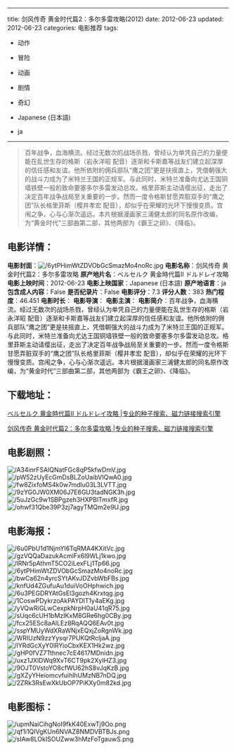 
---
title: 剑风传奇 黄金时代篇2：多尔多雷攻略(2012)
date: 2012-06-23
updated: 2012-06-23
categories: 电影推荐
tags:
- 动作
- 冒险
- 动画
- 剧情
- 奇幻

- Japanese (日本語)
- ja
---


> 百年战争，血海横流。经过无数次的战场杀戮，曾经认为单凭自己的力量便能在乱世生存的格斯（岩永洋昭 配音）逐渐和卡斯嘉等战友们建立起深厚的信任感和友谊。他所依附的佣兵部队“鹰之团”更是扶摇直上，凭借朝强大的战斗力成为了米特兰王国的正规军。与此同时，米特兰准备向尤达王国铜墙铁壁一般的致命要塞多尔多雷发动总攻。格里菲斯主动请缨出征，走出了决定百年战争战局至关重要的一步。然而一度令格斯甘愿弄脏双手的“鹰之团”队长格里菲斯（樱井孝宏 配音），却似乎在荣耀的光环下慢慢变质。宫闱之争，心与心渐次遥远。本片根据漫画家三浦健太郎的同名原作改编，为“黄金时代”三部曲第二部，其他两部为《霸王之卵》、《降临》。

## **电影详情**：

**电影封面**：<img src="https://image.tmdb.org/t/p/w200/6ytPHimWtZDVObGcSmazMo4noRc.jpg" alt="/6ytPHimWtZDVObGcSmazMo4noRc.jpg" title="/6ytPHimWtZDVObGcSmazMo4noRc.jpg">
**电影名称**：剑风传奇 黄金时代篇2：多尔多雷攻略
**原产地片名**：ベルセルク 黄金時代篇II ドルドレイ攻略
**电影上映时间**：2012-06-23
**电影上映国家**：Japanese (日本語)
**原产地语言**：ja
**包含成人内容**：False
**是否纪录片**：False
**电影评分**：7.3
**评分人数**：383
**热门程度**：46.451
**电影时长**：
**电影导演**：
**电影主演**：
**电影简介**：百年战争，血海横流。经过无数次的战场杀戮，曾经认为单凭自己的力量便能在乱世生存的格斯（岩永洋昭 配音）逐渐和卡斯嘉等战友们建立起深厚的信任感和友谊。他所依附的佣兵部队“鹰之团”更是扶摇直上，凭借朝强大的战斗力成为了米特兰王国的正规军。与此同时，米特兰准备向尤达王国铜墙铁壁一般的致命要塞多尔多雷发动总攻。格里菲斯主动请缨出征，走出了决定百年战争战局至关重要的一步。然而一度令格斯甘愿弄脏双手的“鹰之团”队长格里菲斯（樱井孝宏 配音），却似乎在荣耀的光环下慢慢变质。宫闱之争，心与心渐次遥远。本片根据漫画家三浦健太郎的同名原作改编，为“黄金时代”三部曲第二部，其他两部为《霸王之卵》、《降临》。

## **下载地址**：
[ベルセルク 黄金時代篇II ドルドレイ攻略 |专业的种子搜索、磁力链接搜索引擎](https://movie.amd794.com:2083/?search=%E3%83%99%E3%83%AB%E3%82%BB%E3%83%AB%E3%82%AF%20%E9%BB%84%E9%87%91%E6%99%82%E4%BB%A3%E7%AF%87II%20%E3%83%89%E3%83%AB%E3%83%89%E3%83%AC%E3%82%A4%E6%94%BB%E7%95%A5&ordering=&mode=match_phrase&page_size=10&page=1)

[剑风传奇 黄金时代篇2：多尔多雷攻略 |专业的种子搜索、磁力链接搜索引擎](https://movie.amd794.com:2083/?search=%E5%89%91%E9%A3%8E%E4%BC%A0%E5%A5%87%20%E9%BB%84%E9%87%91%E6%97%B6%E4%BB%A3%E7%AF%872%EF%BC%9A%E5%A4%9A%E5%B0%94%E5%A4%9A%E9%9B%B7%E6%94%BB%E7%95%A5&ordering=&mode=match_phrase&page_size=10&page=1)
 

## **电影剧照**：
<img src="https://image.tmdb.org/t/p/original/A34inrFSAIQNatFGc8qP5kfwDmV.jpg" alt="/A34inrFSAIQNatFGc8qP5kfwDmV.jpg" title="/A34inrFSAIQNatFGc8qP5kfwDmV.jpg"><img src="https://image.tmdb.org/t/p/original/pW52zUyEcGmDsBLZoUaibVIQwA0.jpg" alt="/pW52zUyEcGmDsBLZoUaibVIQwA0.jpg" title="/pW52zUyEcGmDsBLZoUaibVIQwA0.jpg"><img src="https://image.tmdb.org/t/p/original/fw8ZixfoMS4k0w7mdlu03L3LVTT.jpg" alt="/fw8ZixfoMS4k0w7mdlu03L3LVTT.jpg" title="/fw8ZixfoMS4k0w7mdlu03L3LVTT.jpg"><img src="https://image.tmdb.org/t/p/original/9zYG0JW0XM06J7E6GU3tadNGK3h.jpg" alt="/9zYG0JW0XM06J7E6GU3tadNGK3h.jpg" title="/9zYG0JW0XM06J7E6GU3tadNGK3h.jpg"><img src="https://image.tmdb.org/t/p/original/5uJzGc9w1SBPgzeh3HXPBlTmxfR.jpg" alt="/5uJzGc9w1SBPgzeh3HXPBlTmxfR.jpg" title="/5uJzGc9w1SBPgzeh3HXPBlTmxfR.jpg"><img src="https://image.tmdb.org/t/p/original/ohwf31Qbe39P3zj7agyTMQm2e9U.jpg" alt="/ohwf31Qbe39P3zj7agyTMQm2e9U.jpg" title="/ohwf31Qbe39P3zj7agyTMQm2e9U.jpg">

## **电影海报**：
<img src="https://image.tmdb.org/t/p/original/6u0PbU1d1NjmYI6TqRMA4KXitVc.jpg" alt="/6u0PbU1d1NjmYI6TqRMA4KXitVc.jpg" title="/6u0PbU1d1NjmYI6TqRMA4KXitVc.jpg"><img src="https://image.tmdb.org/t/p/original/gzVQQaDazukAcmiFx6l9WLj1kwo.jpg" alt="/gzVQQaDazukAcmiFx6l9WLj1kwo.jpg" title="/gzVQQaDazukAcmiFx6l9WLj1kwo.jpg"><img src="https://image.tmdb.org/t/p/original/lRNr5pAthmT5CO2iLexFLj1Tp66.jpg" alt="/lRNr5pAthmT5CO2iLexFLj1Tp66.jpg" title="/lRNr5pAthmT5CO2iLexFLj1Tp66.jpg"><img src="https://image.tmdb.org/t/p/original/6ytPHimWtZDVObGcSmazMo4noRc.jpg" alt="/6ytPHimWtZDVObGcSmazMo4noRc.jpg" title="/6ytPHimWtZDVObGcSmazMo4noRc.jpg"><img src="https://image.tmdb.org/t/p/original/bwCa62n4yrcSYtAKvJDZvbWbFBs.jpg" alt="/bwCa62n4yrcSYtAKvJDZvbWbFBs.jpg" title="/bwCa62n4yrcSYtAKvJDZvbWbFBs.jpg"><img src="https://image.tmdb.org/t/p/original/knfUd4ZGufuAu1duiVoOHphwich.jpg" alt="/knfUd4ZGufuAu1duiVoOHphwich.jpg" title="/knfUd4ZGufuAu1duiVoOHphwich.jpg"><img src="https://image.tmdb.org/t/p/original/6u3PEGDRYAtGsEl3gozh4Krxtqg.jpg" alt="/6u3PEGDRYAtGsEl3gozh4Krxtqg.jpg" title="/6u3PEGDRYAtGsEl3gozh4Krxtqg.jpg"><img src="https://image.tmdb.org/t/p/original/1CoswPDykrzoAkPAYDlT1y4aEKg.jpg" alt="/1CoswPDykrzoAkPAYDlT1y4aEKg.jpg" title="/1CoswPDykrzoAkPAYDlT1y4aEKg.jpg"><img src="https://image.tmdb.org/t/p/original/yVQwRiGLwCexpkNrpH0aU41qR75.jpg" alt="/yVQwRiGLwCexpkNrpH0aU41qR75.jpg" title="/yVQwRiGLwCexpkNrpH0aU41qR75.jpg"><img src="https://image.tmdb.org/t/p/original/sUqc6cUH1bMzIKxM8GRe6hg0CBy.jpg" alt="/sUqc6cUH1bMzIKxM8GRe6hg0CBy.jpg" title="/sUqc6cUH1bMzIKxM8GRe6hg0CBy.jpg"><img src="https://image.tmdb.org/t/p/original/fcx25ESc8aAlLEz8RqAQQ6EAv0t.jpg" alt="/fcx25ESc8aAlLEz8RqAQQ6EAv0t.jpg" title="/fcx25ESc8aAlLEz8RqAQQ6EAv0t.jpg"><img src="https://image.tmdb.org/t/p/original/sspYMUyWdXRaWNjxEQxjZoRgnWk.jpg" alt="/sspYMUyWdXRaWNjxEQxjZoRgnWk.jpg" title="/sspYMUyWdXRaWNjxEQxjZoRgnWk.jpg"><img src="https://image.tmdb.org/t/p/original/WRIUzN9zzYysqr7PUKQtRcIjaA.jpg" alt="/WRIUzN9zzYysqr7PUKQtRcIjaA.jpg" title="/WRIUzN9zzYysqr7PUKQtRcIjaA.jpg"><img src="https://image.tmdb.org/t/p/original/lYRdGcXyY0lRYioCbxKEX1Hk2wz.jpg" alt="/lYRdGcXyY0lRYioCbxKEX1Hk2wz.jpg" title="/lYRdGcXyY0lRYioCbxKEX1Hk2wz.jpg"><img src="https://image.tmdb.org/t/p/original/gHP0fVZ7Tthnec7cE4617MDnidn.jpg" alt="/gHP0fVZ7Tthnec7cE4617MDnidn.jpg" title="/gHP0fVZ7Tthnec7cE4617MDnidn.jpg"><img src="https://image.tmdb.org/t/p/original/uxz1JXlDWq9XvT6CT9pk2XyIHZ3.jpg" alt="/uxz1JXlDWq9XvT6CT9pk2XyIHZ3.jpg" title="/uxz1JXlDWq9XvT6CT9pk2XyIHZ3.jpg"><img src="https://image.tmdb.org/t/p/original/9OJT0VstoYO8cfWU62hS8vJqKzB.jpg" alt="/9OJT0VstoYO8cfWU62hS8vJqKzB.jpg" title="/9OJT0VstoYO8cfWU62hS8vJqKzB.jpg"><img src="https://image.tmdb.org/t/p/original/gXZyYHeiomcvfuihlhUMzNB7nDQ.jpg" alt="/gXZyYHeiomcvfuihlhUMzNB7nDQ.jpg" title="/gXZyYHeiomcvfuihlhUMzNB7nDQ.jpg"><img src="https://image.tmdb.org/t/p/original/2ZRk3RsEwXkUbOP7PiKXy0m82kd.jpg" alt="/2ZRk3RsEwXkUbOP7PiKXy0m82kd.jpg" title="/2ZRk3RsEwXkUbOP7PiKXy0m82kd.jpg">

## **电影图标**：
<img src="https://image.tmdb.org/t/p/original/upmNaiCihgNoI9fkK40ExwTj9Oo.png" alt="/upmNaiCihgNoI9fkK40ExwTj9Oo.png" title="/upmNaiCihgNoI9fkK40ExwTj9Oo.png"><img src="https://image.tmdb.org/t/p/original/qf1i1QIVgKUn6NVAZ8NMDVBTBJs.png" alt="/qf1i1QIVgKUn6NVAZ8NMDVBTBJs.png" title="/qf1i1QIVgKUn6NVAZ8NMDVBTBJs.png"><img src="https://image.tmdb.org/t/p/original/sIAw8LOkISOUZww3hMzFoTgauwS.png" alt="/sIAw8LOkISOUZww3hMzFoTgauwS.png" title="/sIAw8LOkISOUZww3hMzFoTgauwS.png">
